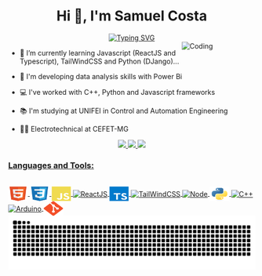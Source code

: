 <h1 align="center">Hi 👋, I'm Samuel Costa</h1>
<div align="center">
  <a href="https://git.io/typing-svg">
    <img src="https://readme-typing-svg.demolab.com?font=Fira+Code&weight=500&size=22&pause=1000&color=9272BC&center=true&vCenter=true&random=false&width=1000&lines=A+programmer+passionate+about+learning+new+tools+and+languages!" alt="Typing SVG">
  </a>
</div>
<img align="right" alt="Coding" width="150" src="https://i.giphy.com/bGgsc5mWoryfgKBx1u.webp">

- 🌱 I’m currently learning Javascript (ReactJS and Typescript), TailWindCSS and Python (DJango)...

- 🧠 I'm developing data analysis skills with Power Bi
  
- 💻 I've worked with C++, Python and Javascript frameworks

- :books: I'm studying at UNIFEI in Control and Automation Engineering
  
- :man_student: Electrotechnical at CEFET-MG

 <div align="center">
   <a href="https://github.com/SamuelCosta22">
   <img height="180em" src="https://github-readme-stats.vercel.app/api?username=SamuelCosta22&theme=tokyonight&show_icons=true&hide_border=true&count_private=true"/>
   <img height="180em" src="https://github-readme-streak-stats.herokuapp.com/?user=SamuelCosta22&theme=tokyonight&hide_border=true"/>
   <img height="180em" src="https://github-readme-stats.vercel.app/api/top-langs/?username=SamuelCosta22&theme=tokyonight&show_icons=true&hide_border=true&layout=compact"/>
</div>

<h3 align="left">Languages and Tools:</h3>
<div style="display: inline_block"><br>
  <img align="center" alt="HTML" height="30" width="40" src="https://raw.githubusercontent.com/devicons/devicon/master/icons/html5/html5-original.svg">
  <img align="center" alt="CSS" height="30" width="40" src="https://raw.githubusercontent.com/devicons/devicon/master/icons/css3/css3-original.svg">
  <img align="center" alt="JS" height="30" width="40" src="https://raw.githubusercontent.com/devicons/devicon/master/icons/javascript/javascript-plain.svg">
  <img align="center" alt="ReactJS" height="30" width="40" src="https://cdn.jsdelivr.net/gh/devicons/devicon@latest/icons/react/react-original.svg" />
  <img align="center" alt="Typescript" height="30" width="40" src="https://raw.githubusercontent.com/devicons/devicon/master/icons/typescript/typescript-original.svg">
  <img align="center" alt="TailWindCSS" height="30" width="40" src="https://cdn.jsdelivr.net/gh/devicons/devicon@latest/icons/tailwindcss/tailwindcss-original.svg" />
  <img align="center" alt="Node" height="30" width="40" src="https://cdn.jsdelivr.net/gh/devicons/devicon@latest/icons/nodejs/nodejs-original.svg" />
  <img align="center" alt="Python" height="30" width="40" src="https://raw.githubusercontent.com/devicons/devicon/master/icons/python/python-original.svg">
  <img align="center" alt="C++" height="30" width="40" src="https://cdn.jsdelivr.net/gh/devicons/devicon@latest/icons/cplusplus/cplusplus-plain.svg">
  <img align="center" alt="Arduino" height="30" width="40" src="https://cdn.jsdelivr.net/gh/devicons/devicon@latest/icons/arduino/arduino-original-wordmark.svg">
  <img align="center" alt="Git" height="30" width="40" src="https://raw.githubusercontent.com/devicons/devicon/master/icons/git/git-original.svg">     
</div>

<picture align="center">
  <source media="(prefers-color-scheme: dark)" srcset="https://raw.githubusercontent.com/SamuelCosta22/SamuelCosta22/output/github-contribution-grid-snake-dark.svg">
  <source media="(prefers-color-scheme: light)" srcset="https://raw.githubusercontent.com/SamuelCosta22/SamuelCosta22/output/github-contribution-grid-snake-dark.svg">
  <img align="center" alt="github contribution grid snake animation" src="https://raw.githubusercontent.com/SamuelCosta22/SamuelCosta22/output/github-contribution-grid-snake.svg">
</picture>
